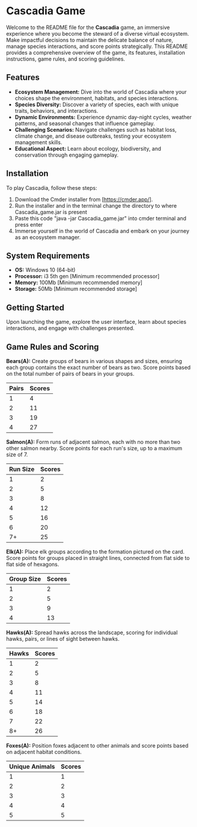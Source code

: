 # Cascadia Game

Welcome to the README file for the **Cascadia** game, an immersive experience where you become the steward of a diverse virtual ecosystem. Make impactful decisions to maintain the delicate balance of nature, manage species interactions, and score points strategically. This README provides a comprehensive overview of the game, its features, installation instructions, game rules, and scoring guidelines.

## Features

- **Ecosystem Management:** Dive into the world of Cascadia where your choices shape the environment, habitats, and species interactions.
- **Species Diversity:** Discover a variety of species, each with unique traits, behaviors, and interactions.
- **Dynamic Environments:** Experience dynamic day-night cycles, weather patterns, and seasonal changes that influence gameplay.
- **Challenging Scenarios:** Navigate challenges such as habitat loss, climate change, and disease outbreaks, testing your ecosystem management skills.
- **Educational Aspect:** Learn about ecology, biodiversity, and conservation through engaging gameplay.

## Installation

To play Cascadia, follow these steps:

1. Download the Cmder installer from [https://cmder.app/].
2. Run the installer and in the terminal change the directory to where Cascadia_game.jar is present
3. Paste this code "java -jar Cascadia_game.jar" into cmder terminal and press enter
4. Immerse yourself in the world of Cascadia and embark on your journey as an ecosystem manager.

## System Requirements

- **OS:** Windows 10 (64-bit)
- **Processor:** i3 5th gen [Minimum recommended processor]
- **Memory:** 100Mb [Minimum recommended memory]
- **Storage:** 50Mb [Minimum recommended storage]

## Getting Started

Upon launching the game, explore the user interface, learn about species interactions, and engage with challenges presented.

## Game Rules and Scoring

**Bears(A):** Create groups of bears in various shapes and sizes, ensuring each group contains the exact number of bears as two. Score points based on the total number of pairs of bears in your groups.

| Pairs | Scores |
|-------|--------|
| 1     | 4      |
| 2     | 11     |
| 3     | 19     |
| 4     | 27     |

**Salmon(A):** Form runs of adjacent salmon, each with no more than two other salmon nearby. Score points for each run's size, up to a maximum size of 7.

| Run Size | Scores |
|----------|--------|
| 1        | 2      |
| 2        | 5      |
| 3        | 8      |
| 4        | 12     |
| 5        | 16     |
| 6        | 20     |
| 7+       | 25     |

**Elk(A):** Place elk groups according to the formation pictured on the card. Score points for groups placed in straight lines, connected from flat side to flat side of hexagons.

| Group Size | Scores |
|------------|--------|
| 1          | 2      |
| 2          | 5      |
| 3          | 9      |
| 4          | 13     |

**Hawks(A):** Spread hawks across the landscape, scoring for individual hawks, pairs, or lines of sight between hawks.

| Hawks | Scores |
|-------|--------|
| 1     | 2      |
| 2     | 5      |
| 3     | 8      |
| 4     | 11     |
| 5     | 14     |
| 6     | 18     |
| 7     | 22     |
| 8+    | 26     |

**Foxes(A):** Position foxes adjacent to other animals and score points based on adjacent habitat conditions.

| Unique Animals | Scores |
|----------------|--------|
| 1              | 1      |
| 2              | 2      |
| 3              | 3      |
| 4              | 4      |
| 5              | 5      |


